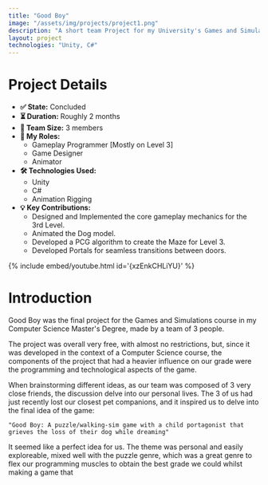 ```yaml
---
title: "Good Boy"
image: "/assets/img/projects/project1.png"
description: "A short team Project for my University's Games and Simulations course"
layout: project
technologies: "Unity, C#"
---
```

# **Project Details**

- **✅ State:** Concluded  
- **⏳ Duration:** Roughly 2 months  
- **👥 Team Size:** 3 members  
- **💼 My Roles:**  
  -  Gameplay Programmer [Mostly on Level 3]
  -  Game Designer
  -  Animator
- **🛠️ Technologies Used:** 
    - Unity 
    - C#  
    - Animation Rigging
- **💡 Key Contributions:**  
  -  Designed and Implemented the core gameplay mechanics for the 3rd Level.  
  -  Animated the Dog model.  
  -  Developed a PCG algorithm to create the Maze for Level 3.  
  -  Developed Portals for seamless transitions between doors.  

{% include embed/youtube.html id='{xzEnkCHLiYU}' %}

# **Introduction**

Good Boy was the final project for the Games and Simulations course in my Computer Science Master's Degree, made by a team of 3 people.

The project was overall very free, with almost no restrictions, but, since it was developed in the context of a Computer Science course, the components of the project that had a heavier influence on our grade were the programming and technological aspects of the game.

When brainstorming different ideas, as our team was composed of 3 very close friends, the discussion delve into our personal lives. The 3 of us had just recently lost our closest pet companions, and it inspired us to delve into the final idea of the game:

```"Good Boy: A puzzle/walking-sim game with a child portagonist that grieves the loss of their dog while dreaming"```

It seemed like a perfect idea for us. The theme was personal and easily exploreable, mixed well with the puzzle genre, which was a great genre to flex our programming muscles to obtain the best grade we could whilst making a game that 


